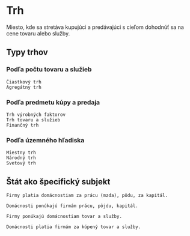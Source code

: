 # Trh

Miesto, kde sa stretáva kupujúci a predávajúci s cieľom dohodnúť sa na cene tovaru alebo služby.

## Typy trhov

### Podľa počtu tovaru a služieb
    Čiastkový trh
    Agregátny trh

### Podľa predmetu kúpy a predaja
    Trh výrobných faktorov
    Trh tovaru a služieb
    Finančný trh

### Podľa územného hľadiska
    Miestny trh
    Národný trh
    Svetový trh

## Štát ako špecifický subjekt

    Firmy platia domácnostiam za prácu (mzda), pôdu, za kapitál.

    Domácnosti ponúkajú firmám prácu, pôjdu, kapitál.

    Firmy ponúkajú domácnostiam tovar a služby.

    Domácnosti platia firmám za kúpený tovar a služby.
